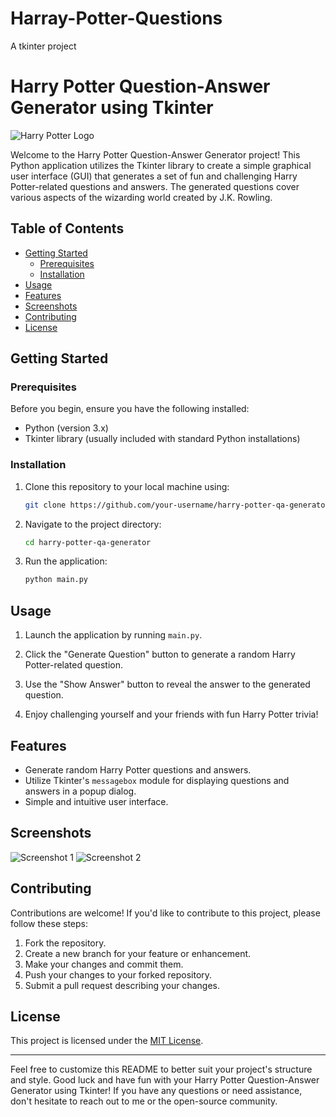 # Harray-Potter-Questions
A tkinter project
# Harry Potter Question-Answer Generator using Tkinter

![Harry Potter Logo](harry_potter_logo.png)

Welcome to the Harry Potter Question-Answer Generator project! This Python application utilizes the Tkinter library to create a simple graphical user interface (GUI) that generates a set of fun and challenging Harry Potter-related questions and answers. The generated questions cover various aspects of the wizarding world created by J.K. Rowling.

## Table of Contents

- [Getting Started](#getting-started)
  - [Prerequisites](#prerequisites)
  - [Installation](#installation)
- [Usage](#usage)
- [Features](#features)
- [Screenshots](#screenshots)
- [Contributing](#contributing)
- [License](#license)

## Getting Started

### Prerequisites

Before you begin, ensure you have the following installed:

- Python (version 3.x)
- Tkinter library (usually included with standard Python installations)

### Installation

1. Clone this repository to your local machine using:

   ```bash
   git clone https://github.com/your-username/harry-potter-qa-generator.git
   ```

2. Navigate to the project directory:

   ```bash
   cd harry-potter-qa-generator
   ```

3. Run the application:

   ```bash
   python main.py
   ```

## Usage

1. Launch the application by running `main.py`.

2. Click the "Generate Question" button to generate a random Harry Potter-related question.

3. Use the "Show Answer" button to reveal the answer to the generated question.

4. Enjoy challenging yourself and your friends with fun Harry Potter trivia!

## Features

- Generate random Harry Potter questions and answers.
- Utilize Tkinter's `messagebox` module for displaying questions and answers in a popup dialog.
- Simple and intuitive user interface.

## Screenshots

![Screenshot 1](screenshots/screenshot1.png)
![Screenshot 2](screenshots/screenshot2.png)

## Contributing

Contributions are welcome! If you'd like to contribute to this project, please follow these steps:

1. Fork the repository.
2. Create a new branch for your feature or enhancement.
3. Make your changes and commit them.
4. Push your changes to your forked repository.
5. Submit a pull request describing your changes.

## License

This project is licensed under the [MIT License](LICENSE).

---

Feel free to customize this README to better suit your project's structure and style. Good luck and have fun with your Harry Potter Question-Answer Generator using Tkinter! If you have any questions or need assistance, don't hesitate to reach out to me or the open-source community.
